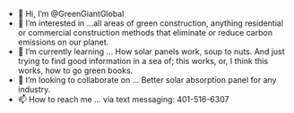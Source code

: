 - 👋 Hi, I’m @GreenGiantGlobal
- 👀 I’m interested in ...all areas of green construction, anything residential or commercial construction methods that eliminate or reduce carbon emissions on our planet.
- 🌱 I’m currently learning ... How solar panels work, soup to nuts. And just trying to find good information in a sea of; this works, or, I think this works, how to go green books.
- 💞️ I’m looking to collaborate on ... Better solar absorption panel for any industry.
- 📫 How to reach me ... via text messaging: 401-516-6307

<!---
GreenGiantGlobal/GreenGiantGlobal is a ✨ special ✨ repository because its `README.md` (this file) appears on your GitHub profile.
You can click the Preview link to take a look at your changes.
--->
